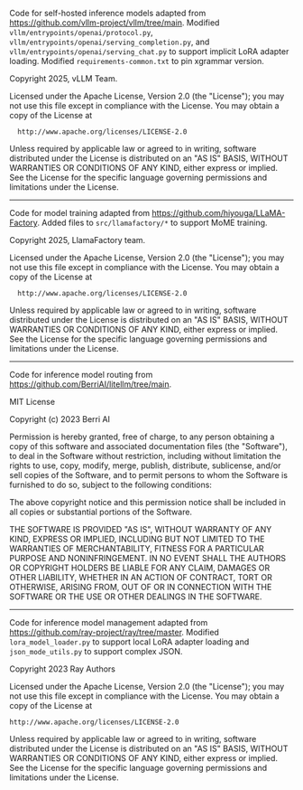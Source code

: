Code for self-hosted inference models adapted from
<https://github.com/vllm-project/vllm/tree/main>. Modified
`vllm/entrypoints/openai/protocol.py`,
`vllm/entrypoints/openai/serving_completion.py`, and
`vllm/entrypoints/openai/serving_chat.py` to support
implicit LoRA adapter loading. Modified `requirements-common.txt`
to pin xgrammar version.

Copyright 2025, vLLM Team.

Licensed under the Apache License, Version 2.0 (the "License");
you may not use this file except in compliance with the License.
You may obtain a copy of the License at

      http://www.apache.org/licenses/LICENSE-2.0

Unless required by applicable law or agreed to in writing, software
distributed under the License is distributed on an "AS IS" BASIS,
WITHOUT WARRANTIES OR CONDITIONS OF ANY KIND, either express or implied.
See the License for the specific language governing permissions and
limitations under the License.

--------------------------------------------------------------------------------

Code for model training adapted from
<https://github.com/hiyouga/LLaMA-Factory>. Added files to
`src/llamafactory/*` to support MoME training.

Copyright 2025, LlamaFactory team.

Licensed under the Apache License, Version 2.0 (the "License");
you may not use this file except in compliance with the License.
You may obtain a copy of the License at

      http://www.apache.org/licenses/LICENSE-2.0

Unless required by applicable law or agreed to in writing, software
distributed under the License is distributed on an "AS IS" BASIS,
WITHOUT WARRANTIES OR CONDITIONS OF ANY KIND, either express or implied.
See the License for the specific language governing permissions and
limitations under the License.

--------------------------------------------------------------------------------

Code for inference model routing from
<https://github.com/BerriAI/litellm/tree/main>.

MIT License

Copyright (c) 2023 Berri AI

Permission is hereby granted, free of charge, to any person obtaining a copy
of this software and associated documentation files (the "Software"), to deal
in the Software without restriction, including without limitation the rights
to use, copy, modify, merge, publish, distribute, sublicense, and/or sell
copies of the Software, and to permit persons to whom the Software is
furnished to do so, subject to the following conditions:

The above copyright notice and this permission notice shall be included in all
copies or substantial portions of the Software.

THE SOFTWARE IS PROVIDED "AS IS", WITHOUT WARRANTY OF ANY KIND, EXPRESS OR
IMPLIED, INCLUDING BUT NOT LIMITED TO THE WARRANTIES OF MERCHANTABILITY,
FITNESS FOR A PARTICULAR PURPOSE AND NONINFRINGEMENT. IN NO EVENT SHALL THE
AUTHORS OR COPYRIGHT HOLDERS BE LIABLE FOR ANY CLAIM, DAMAGES OR OTHER
LIABILITY, WHETHER IN AN ACTION OF CONTRACT, TORT OR OTHERWISE, ARISING FROM,
OUT OF OR IN CONNECTION WITH THE SOFTWARE OR THE USE OR OTHER DEALINGS IN THE
SOFTWARE.

--------------------------------------------------------------------------------

Code for inference model management adapted from
<https://github.com/ray-project/ray/tree/master>. Modified
`lora_model_loader.py` to support local LoRA adapter loading and
`json_mode_utils.py` to support complex JSON.

Copyright 2023 Ray Authors

Licensed under the Apache License, Version 2.0 (the "License");
you may not use this file except in compliance with the License.
You may obtain a copy of the License at

    http://www.apache.org/licenses/LICENSE-2.0

Unless required by applicable law or agreed to in writing, software
distributed under the License is distributed on an "AS IS" BASIS,
WITHOUT WARRANTIES OR CONDITIONS OF ANY KIND, either express or implied.
See the License for the specific language governing permissions and
limitations under the License.
